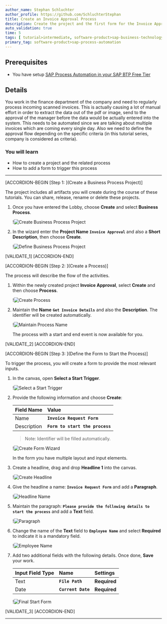 ```yaml
---
author_name: Stephan Schluchter
author_profile: https://github.com/SchluchterStephan
title: Create an Invoice Approval Process
description: Create the project and the first form for the Invoice Approval Process
auto_validation: true
time: 5
tags: [ tutorial>intermediate, software-product>sap-business-technology-platform, tutorial>free-tier]
primary_tag: software-product>sap-process-automation
---
```


## Prerequisites
 - You have setup [SAP Process Automation in your SAP BTP Free Tier](spa-subscribe-booster)

## Details
You work in the finance department of the company and need to regularly process incoming scanned invoices.
This is actually causing a lot of manual effort in order to extract the data out of the pdf or image, send to the approval of the manager before the data would be actually entered into the system.
This needs to be automated since we are talking about multiple invoices which are coming every single day. Also we need to define the approval flow depending on the specific criteria (in this tutorial series, company is considered as criteria).

### You will learn
  - How to create a project and the related process
  - How to add a form to trigger this process

---

[ACCORDION-BEGIN [Step 1: ](Create a Business Process Project)]

   The project includes all artifacts you will create during the course of these tutorials. You can share, release, rename or delete these projects.

1. Once you have entered the Lobby, choose **Create** and select **Business Process**.

    !![Create Business Process Project](01.png)

2. In the wizard enter the **Project Name** **`Invoice Approval`** and also a **Short Description**, then choose **Create**.

    !![Define Business Process Project](02.png)

[VALIDATE_1]
[ACCORDION-END]

[ACCORDION-BEGIN [Step 2: ](Create a Process)]

   The process will describe the flow of the activities.

1. Within the newly created project **Invoice Approval**, select **Create** and then choose **Process**.

    !![Create Process](03.png)

2. Maintain the **Name** **`Get Invoice Details`** and also the **Description**. The identifier will be created automatically.

    !![Maintain Process Name](03a.png)

    The process with a start and end event is now available for you.

[VALIDATE_2]
[ACCORDION-END]

[ACCORDION-BEGIN [Step 3: ](Define the Form to Start the Process)]

   To trigger the process, you will create a form to provide the most relevant inputs.

1. In the canvas, open **Select a Start Trigger**.

    !![Select a Start Trigger](04.png)

2. Provide the following information and choose **Create**:

    |  Field Name     | Value
    |  :------------- | :-------------
    |  Name          | **`Invoice Request Form`**
    |  Description    | **`Form to start the process`**

    > Note: Identifier will be filled automatically.

    !![Create Form Wizard](05.png)

    In the form you have multiple layout and input elements.

3. Create a headline, drag and drop **Headline 1** into the canvas.

    !![Create Headline](06.png)

4. Give the headline a name: **`Invoice Request Form`** and add a **Paragraph**.

    !![Headline Name](07.png)

5. Maintain the paragraph: **`Please provide the following details to start the process`** and add a **Text** field.

    !![Paragraph](08.png)

6. Change the name of the **Text** field to **`Employee Name`** and select **Required** to indicate it is a mandatory field.

    !![Employee Name](09.png)

7. Add two additional fields with the following details. Once done, **Save** your work.

    |  Input Field Type  | Name | Settings
    |  :------------- | :------------- | :------------
    |    Text       |**`File Path`**| **Required**
    |      Date      |  **`Current Date`** | **Required**

    !![Final Start Form](10.png)

[VALIDATE_3]
[ACCORDION-END]




---
